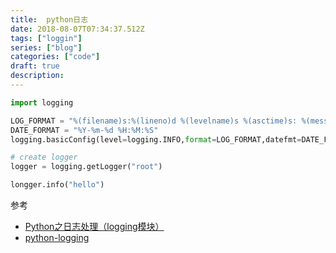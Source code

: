 ```yaml
---
title:  python日志
date: 2018-08-07T07:34:37.512Z
tags: ["loggin"]
series: ["blog"]
categories: ["code"]
draft: true
description:
---
```


```python
import logging

LOG_FORMAT = "%(filename)s:%(lineno)d %(levelname)s %(asctime)s: %(message)s"
DATE_FORMAT = "%Y-%m-%d %H:%M:%S"
logging.basicConfig(level=logging.INFO,format=LOG_FORMAT,datefmt=DATE_FORMAT)

# create logger
logger = logging.getLogger("root")

longger.info("hello")
```

参考

- [Python之日志处理（logging模块）](https://www.cnblogs.com/yyds/p/6901864.html)
- [python-logging](https://www.jianshu.com/p/feb86c06c4f4)